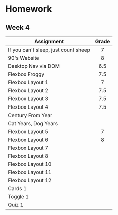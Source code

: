 # Homework 
## Week 4

| Assignment | Grade |
|------------|:-----:| 
| If you can't sleep, just count sheep | 7 |
| 90's Website | 8 |
| Desktop Nav via DOM | 6.5 |
| Flexbox Froggy | 7.5 |
| Flexbox Layout 1 | 7 |
| Flexbox Layout 2 | 7.5 |
| Flexbox Layout 3 | 7.5 |
| Flexbox Layout 4 | 7.5 |
| Century From Year | |
| Cat Years, Dog Years | |
| Flexbox Layout 5 | 7 |
| Flexbox Layout 6 | 8 |
| Flexbox Layout 7 |  |
| Flexbox Layout 8 |  |
| Flexbox Layout 10 | |
| Flexbox Layout 11 | |
| Flexbox Layout 12 | |
| Cards 1 | |
| Toggle 1 | |
| Quiz 1 | |